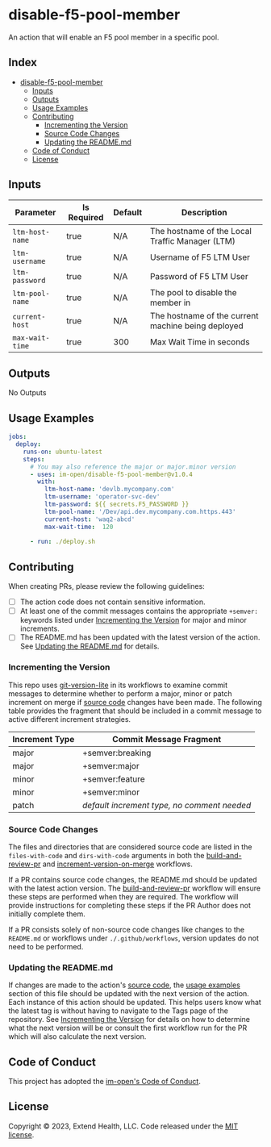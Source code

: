 # disable-f5-pool-member

An action that will enable an F5 pool member in a specific pool.

## Index <!-- omit in toc -->

- [disable-f5-pool-member](#disable-f5-pool-member)
  - [Inputs](#inputs)
  - [Outputs](#outputs)
  - [Usage Examples](#usage-examples)
  - [Contributing](#contributing)
    - [Incrementing the Version](#incrementing-the-version)
    - [Source Code Changes](#source-code-changes)
    - [Updating the README.md](#updating-the-readmemd)
  - [Code of Conduct](#code-of-conduct)
  - [License](#license)

## Inputs

| Parameter       | Is Required | Default | Description                                        |
|-----------------|-------------|---------|----------------------------------------------------|
| `ltm-host-name` | true        | N/A     | The hostname of the Local Traffic Manager (LTM)    |
| `ltm-username`  | true        | N/A     | Username of F5 LTM User                            |
| `ltm-password`  | true        | N/A     | Password of F5 LTM User                            |
| `ltm-pool-name` | true        | N/A     | The pool to disable the member in                  |
| `current-host`  | true        | N/A     | The hostname of the current machine being deployed |
| `max-wait-time` | true        | 300     | Max Wait Time in seconds                           |

## Outputs

No Outputs

## Usage Examples

```yml
jobs:
  deploy:
    runs-on: ubuntu-latest
    steps:
      # You may also reference the major or major.minor version
      - uses: im-open/disable-f5-pool-member@v1.0.4
        with:
          ltm-host-name: 'devlb.mycompany.com'
          ltm-username: 'operator-svc-dev'
          ltm-password: ${{ secrets.F5_PASSWORD }}
          ltm-pool-name: '/Dev/api.dev.mycompany.com.https.443'
          current-host: 'waq2-abcd'
          max-wait-time:  120
      
      - run: ./deploy.sh

```

## Contributing

When creating PRs, please review the following guidelines:

- [ ] The action code does not contain sensitive information.
- [ ] At least one of the commit messages contains the appropriate `+semver:` keywords listed under [Incrementing the Version] for major and minor increments.
- [ ] The README.md has been updated with the latest version of the action.  See [Updating the README.md] for details.

### Incrementing the Version

This repo uses [git-version-lite] in its workflows to examine commit messages to determine whether to perform a major, minor or patch increment on merge if [source code] changes have been made.  The following table provides the fragment that should be included in a commit message to active different increment strategies.

| Increment Type | Commit Message Fragment                     |
|----------------|---------------------------------------------|
| major          | +semver:breaking                            |
| major          | +semver:major                               |
| minor          | +semver:feature                             |
| minor          | +semver:minor                               |
| patch          | *default increment type, no comment needed* |

### Source Code Changes

The files and directories that are considered source code are listed in the `files-with-code` and `dirs-with-code` arguments in both the [build-and-review-pr] and [increment-version-on-merge] workflows.  

If a PR contains source code changes, the README.md should be updated with the latest action version.  The [build-and-review-pr] workflow will ensure these steps are performed when they are required.  The workflow will provide instructions for completing these steps if the PR Author does not initially complete them.

If a PR consists solely of non-source code changes like changes to the `README.md` or workflows under `./.github/workflows`, version updates do not need to be performed.

### Updating the README.md

If changes are made to the action's [source code], the [usage examples] section of this file should be updated with the next version of the action.  Each instance of this action should be updated.  This helps users know what the latest tag is without having to navigate to the Tags page of the repository.  See [Incrementing the Version] for details on how to determine what the next version will be or consult the first workflow run for the PR which will also calculate the next version.

## Code of Conduct

This project has adopted the [im-open's Code of Conduct](https://github.com/im-open/.github/blob/main/CODE_OF_CONDUCT.md).

## License

Copyright &copy; 2023, Extend Health, LLC. Code released under the [MIT license](LICENSE).

<!-- Links -->
[Incrementing the Version]: #incrementing-the-version
[Updating the README.md]: #updating-the-readmemd
[source code]: #source-code-changes
[usage examples]: #usage-examples
[build-and-review-pr]: ./.github/workflows/build-and-review-pr.yml
[increment-version-on-merge]: ./.github/workflows/increment-version-on-merge.yml
[git-version-lite]: https://github.com/im-open/git-version-lite

